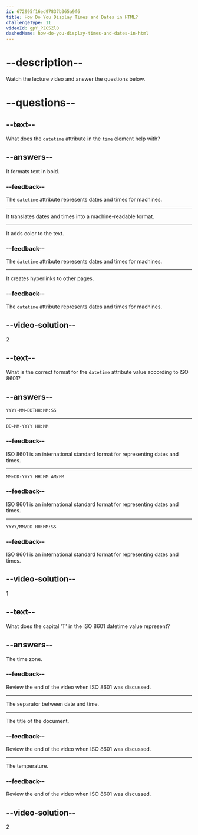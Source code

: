 ```yaml
---
id: 672995f16ed97837b365a9f6
title: How Do You Display Times and Dates in HTML?
challengeType: 11
videoId: gpY_PZC5Zl0
dashedName: how-do-you-display-times-and-dates-in-html
---
```


# --description--

Watch the lecture video and answer the questions below.

# --questions--

## --text--

What does the `datetime` attribute in the `time` element help with?

## --answers--

It formats text in bold. 

### --feedback--

The `datetime` attribute represents dates and times for machines.

---

It translates dates and times into a machine-readable format.

---

It adds color to the text.

### --feedback--

The `datetime` attribute represents dates and times for machines.

---

It creates hyperlinks to other pages.

### --feedback--

The `datetime` attribute represents dates and times for machines.

## --video-solution--

2

## --text--

What is the correct format for the `datetime` attribute value according to ISO 8601?

## --answers--

`YYYY-MM-DDTHH:MM:SS`

---

`DD-MM-YYYY HH:MM`

### --feedback--

ISO 8601 is an international standard format for representing dates and times.

---

`MM-DD-YYYY HH:MM AM/PM`

### --feedback--

ISO 8601 is an international standard format for representing dates and times.

---

`YYYY/MM/DD HH:MM:SS`

### --feedback--

ISO 8601 is an international standard format for representing dates and times.

## --video-solution--

1

## --text--

What does the capital 'T' in the ISO 8601 datetime value represent?

## --answers--

The time zone.

### --feedback--

Review the end of the video when ISO 8601 was discussed.

---

The separator between date and time.

---

The title of the document.

### --feedback--

Review the end of the video when ISO 8601 was discussed.

---

The temperature.

### --feedback--

Review the end of the video when ISO 8601 was discussed.

## --video-solution--

2
